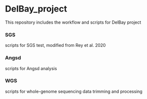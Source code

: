 # DelBay_project
This repository includes the workflow and scripts for DelBay project

### SGS
scripts for SGS test, modified from Rey et al. 2020

### Angsd 
scripts for Angsd analysis

### WGS
scripts for whole-genome sequencing data trimming and processing


